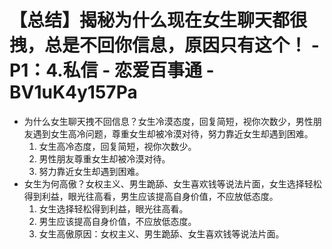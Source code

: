 # 【总结】揭秘为什么现在女生聊天都很拽，总是不回你信息，原因只有这个！ - P1：4.私信 - 恋爱百事通 - BV1uK4y157Pa

-   为什么女生聊天拽不回信息？女生冷漠态度，回复简短，视你次数少，男性朋友遇到女生高冷问题，尊重女生却被冷漠对待，努力靠近女生却遇到困难。
    1.  女生高冷态度，回复简短，视你次数少。
    2.  男性朋友尊重女生却被冷漠对待。
    3.  努力靠近女生却遇到困难。
-   女生为何高傲？女权主义、男生跪舔、女生喜欢钱等说法片面，女生选择轻松得到利益，眼光往高看，男生应该提高自身价值，不应放低态度。
    1.  女生选择轻松得到利益，眼光往高看。
    2.  男生应该提高自身价值，不应放低态度。
    3.  女生高傲原因：女权主义、男生跪舔、女生喜欢钱等说法片面。
